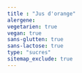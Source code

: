 ```yaml
---
title : "Jus d'orange"
alergene:
vegetarien: true
vegan: true
sans-glutten: true
sans-lactose: true
type: "sucres"
sitemap_exclude: true
--- 
```

